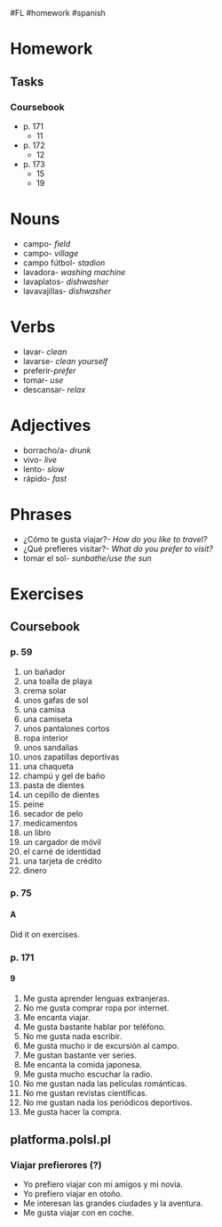 #FL #homework #spanish 

# Homework
## Tasks
### Coursebook
- p. 171
	- 11
- p. 172
	- 12
- p. 173
	- 15
	- 19

# Nouns
- campo- *field*
- campo- *village*
- campo fútbol- *stadion*
- lavadora- *washing machine*
- lavaplatos- *dishwasher*
- lavavajillas- *dishwasher*

# Verbs
- lavar- *clean*
- lavarse- *clean yourself*
- preferir-*prefer*
- tomar- *use*
- descansar- *relax*

# Adjectives
- borracho/a- *drunk*
- vivo- *live*
- lento- *slow*
- rápido- *fast*

# Phrases
- ¿Cómo te gusta viajar?- *How do you like to travel?*
- ¿Qué prefieres visitar?- *What do you prefer to visit?*
- tomar el sol- *sunbathe/use the sun*

# Exercises
## Coursebook
### p. 59
1. un bañador
2. una toalla de playa
3. crema solar
4. unos gafas de sol
5. una camisa
6. una camiseta
7. unos pantalones cortos
8. ropa interior
9. unos sandalias
10. unos zapatillas deportivas
11. una chaqueta
12. champú y gel de baño
13. pasta de dientes
14. un cepillo de dientes
15. peine
16. secador de pelo
17. medicamentos
18. un libro
19. un cargador de móvil
20. el carné de identidad
21. una tarjeta de crédito
22. dinero

### p. 75
#### A
Did it on exercises.

### p. 171
#### 9
1. Me gusta aprender lenguas extranjeras.
2. No me gusta comprar ropa por internet.
3. Me encanta viajar.
4. Me gusta bastante hablar por teléfono.
5. No me gusta nada escribir.
6. Me gusta mucho ir de excursión al campo.
7. Me gustan bastante ver series.
8. Me encanta la comida japonesa.
9. Me gusta mucho escuchar la radio.
10. No me gustan nada las películas románticas.
11. No me gustan revistas científicas.
12. No me gustan nada los periódicos deportivos.
13. Me gusta hacer la compra.

## platforma.polsl.pl
### Viajar prefierores (?)
- Yo prefiero viajar con mi amigos y mi novia.
- Yo prefiero viajar en otoño.
- Me interesan las grandes ciudades y la aventura.
- Me gusta viajar con en coche.